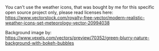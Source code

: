 

You can't use the weather icons, that was bought by me for this specific open source project only, please read licenses here:
https://www.vectorstock.com/royalty-free-vector/modern-realistic-weather-icons-set-meteorology-vector-20994038


Background image by:
https://www.vexels.com/vectors/preview/70352/green-blurry-nature-background-with-bokeh-bubbles